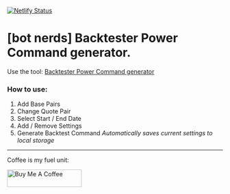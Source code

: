 [![Netlify Status](https://api.netlify.com/api/v1/badges/990bb6de-3891-47ce-9984-565b2dc6b086/deploy-status)](https://app.netlify.com/sites/romantic-austin-6f651f/deploys)

# [bot nerds] Backtester Power Command generator.

Use the tool: [Backtester Power Command generator](https://romantic-austin-6f651f.netlify.app/)

### How to use:

1. Add Base Pairs
2. Change Quote Pair
3. Select Start / End Date
4. Add / Remove Settings
5. Generate Backtest Command
   _Automatically saves current settings to local storage_

---

Coffee is my fuel unit:

<a href="https://www.buymeacoffee.com/SanCoca" target="_blank"><img src="https://cdn.buymeacoffee.com/buttons/default-yellow.png" alt="Buy Me A Coffee" height="41" width="174"></a>
